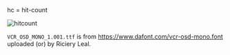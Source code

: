 
hc = hit-count

![hitcount](https://fastdl.me/hc/ghhc.jpg)

`VCR_OSD_MONO_1.001.ttf` is from https://www.dafont.com/vcr-osd-mono.font uploaded (or) by Riciery Leal.
